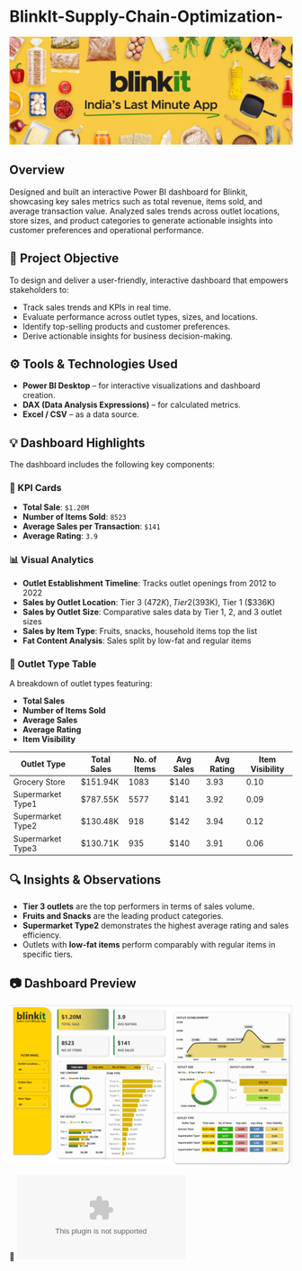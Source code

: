 #  BlinkIt-Supply-Chain-Optimization-

![](https://github.com/BhagyaDharennavar/BlinkIt-Supply-Chain-Optimization-/blob/main/blinkit%20logo.png)

## Overview
Designed and built an interactive Power BI dashboard for Blinkit, showcasing key sales metrics such as total revenue, items sold, and average transaction value. Analyzed sales trends across outlet locations, store sizes, and product categories to generate actionable insights into customer preferences and operational performance.

## 🎯 Project Objective

To design and deliver a user-friendly, interactive dashboard that empowers stakeholders to:
- Track sales trends and KPIs in real time.
- Evaluate performance across outlet types, sizes, and locations.
- Identify top-selling products and customer preferences.
- Derive actionable insights for business decision-making.

## ⚙️ Tools & Technologies Used

- **Power BI Desktop** – for interactive visualizations and dashboard creation.
- **DAX (Data Analysis Expressions)** – for calculated metrics.
- **Excel / CSV** – as a data source.

## 💡 Dashboard Highlights
The dashboard includes the following key components:

### 📌 KPI Cards
- **Total Sale**: `$1.20M`
- **Number of Items Sold**: `8523`
- **Average Sales per Transaction**: `$141`
- **Average Rating**: `3.9`

### 📊 Visual Analytics
- **Outlet Establishment Timeline**: Tracks outlet openings from 2012 to 2022
- **Sales by Outlet Location**: Tier 3 ($472K), Tier 2 ($393K), Tier 1 ($336K)
- **Sales by Outlet Size**: Comparative sales data by Tier 1, 2, and 3 outlet sizes
- **Sales by Item Type**: Fruits, snacks, household items top the list
- **Fat Content Analysis**: Sales split by low-fat and regular items

### 🏬 Outlet Type Table
A breakdown of outlet types featuring:
- **Total Sales**
- **Number of Items Sold**
- **Average Sales**
- **Average Rating**
- **Item Visibility**
  
| Outlet Type         | Total Sales | No. of Items | Avg Sales | Avg Rating | Item Visibility |
|---------------------|-------------|---------------|-----------|-------------|------------------|
| Grocery Store       | $151.94K    | 1083          | $140      | 3.93        | 0.10             |
| Supermarket Type1   | $787.55K    | 5577          | $141      | 3.92        | 0.09             |
| Supermarket Type2   | $130.48K    | 918           | $142      | 3.94        | 0.12             |
| Supermarket Type3   | $130.71K    | 935           | $140      | 3.91        | 0.06             |

## 🔍 Insights & Observations

- **Tier 3 outlets** are the top performers in terms of sales volume.
- **Fruits and Snacks** are the leading product categories.
- **Supermarket Type2** demonstrates the highest average rating and sales efficiency.
- Outlets with **low-fat items** perform comparably with regular items in specific tiers.

## 📷 Dashboard Preview
  ![](https://github.com/BhagyaDharennavar/BlinkIt-Supply-Chain-Optimization-/blob/main/Final%20Dashboard.png)

🔗 ![Click here for Data](https://github.com/BhagyaDharennavar/BlinkIt-Supply-Chain-Optimization-/blob/main/BlinkIT%20Grocery%20Data.xlsx)
  
